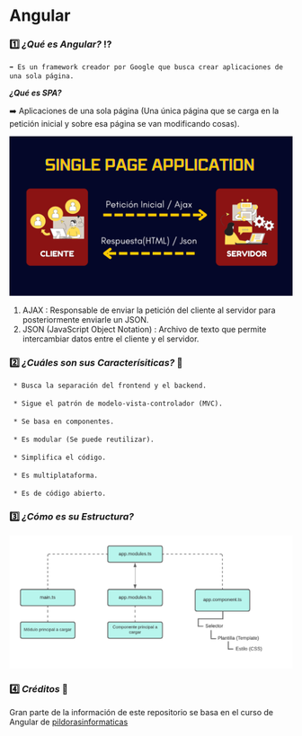 # Angular

### 1️⃣ ***¿Qué es Angular?*** ⁉️
    ➡️ Es un framework creador por Google que busca crear aplicaciones de una sola página.
    
  *****¿Qué es SPA?*****
  
  ➡️ Aplicaciones de una sola página (Una única página que se carga en la petición inicial y sobre esa página se van modificando cosas).
  
  ![SPA](https://github.com/Andrea-lol/Angular/blob/main/Explicación%20SPA.png)
  
  1. AJAX : Responsable de enviar la petición del cliente al servidor para posteriormente enviarle un JSON. 
  2. JSON (JavaScript Object Notation) : Archivo de texto que permite intercambiar datos entre el cliente y el servidor.

### 2️⃣ ***¿Cuáles son sus Caracterísiticas?*** 📑

     * Busca la separación del frontend y el backend.

     * Sigue el patrón de modelo-vista-controlador (MVC).

     * Se basa en componentes.

     * Es modular (Se puede reutilizar).

     * Simplifica el código.

     * Es multiplataforma.

     * Es de código abierto.


### 3️⃣ ***¿Cómo es su Estructura?***

![Estructura](https://github.com/Andrea-lol/Angular/blob/main/Estrucutura.png)


### 4️⃣ ***Créditos*** 🥇
   Gran parte de la información de este repositorio se basa en el curso de Angular de [pildorasinformaticas](https://www.youtube.com/@pildorasinformaticas)
